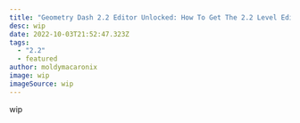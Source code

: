 ```yaml
---
title: "Geometry Dash 2.2 Editor Unlocked: How To Get The 2.2 Level Editor (2022)"
desc: wip
date: 2022-10-03T21:52:47.323Z
tags:
  - "2.2"
  - featured
author: moldymacaronix
image: wip
imageSource: wip
---
```

wip